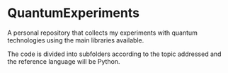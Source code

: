 # QuantumExperiments

A personal repository that collects my experiments with quantum technologies using the main libraries available.

The code is divided into subfolders according to the topic addressed and the reference language will be Python.
